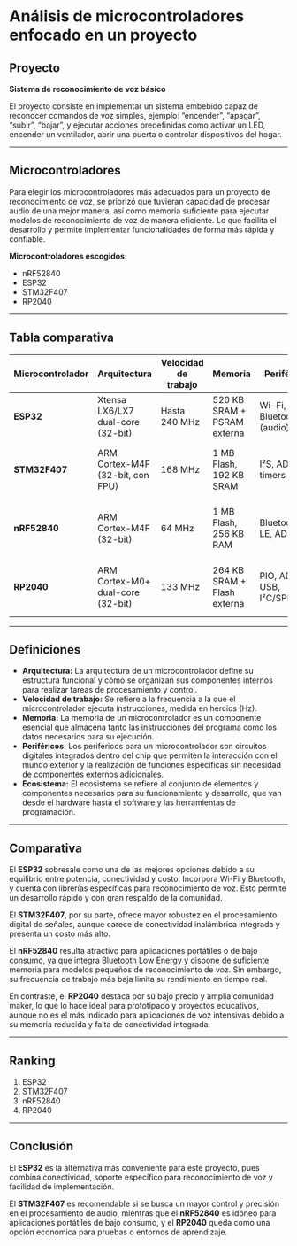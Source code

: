 # Análisis de microcontroladores enfocado en un proyecto

## Proyecto
**Sistema de reconocimiento de voz básico**

El proyecto consiste en implementar un sistema embebido capaz de reconocer comandos de voz simples, ejemplo: “encender”, “apagar”, “subir”, “bajar”, y ejecutar acciones predefinidas como activar un LED, encender un ventilador, abrir una puerta o controlar dispositivos del hogar.

---

## Microcontroladores
Para elegir los microcontroladores más adecuados para un proyecto de reconocimiento de voz, se priorizó que tuvieran capacidad de procesar audio de una mejor manera, así como memoria suficiente para ejecutar modelos de reconocimiento de voz de manera eficiente. Lo que facilita el desarrollo y permite implementar funcionalidades de forma más rápida y confiable.

**Microcontroladores escogidos:**
- nRF52840
- ESP32
- STM32F407
- RP2040

---

## Tabla comparativa

| Microcontrolador | Arquitectura                   | Velocidad de trabajo | Memoria                         | Periféricos                       | Costo aprox. (MX) | Ecosistema                                          |
|------------------|--------------------------------|----------------------|---------------------------------|------------------------------------|-------------------|-----------------------------------------------------|
| **ESP32**        | Xtensa LX6/LX7 dual-core (32-bit) | Hasta 240 MHz        | 520 KB SRAM + PSRAM externa     | Wi-Fi, Bluetooth, I²S (audio)      | $150-200          | ESP-IDF, Arduino, ESP-SR, TensorFlow Lite Micro     |
| **STM32F407**    | ARM Cortex-M4F (32-bit, con FPU) | 168 MHz              | 1 MB Flash, 192 KB SRAM         | I²S, ADC, timers DSP               | $200-250          | STM32CubeIDE, CubeMX, CMSIS-DSP, TensorFlow Lite Micro |
| **nRF52840**     | ARM Cortex-M4F (32-bit)          | 64 MHz               | 1 MB Flash, 256 KB RAM          | Bluetooth 5 LE, ADC, I²S           | $225-240          | nRF Connect SDK, Zephyr RTOS, TensorFlow Lite Micro |
| **RP2040**       | ARM Cortex-M0+ dual-core (32-bit) | 133 MHz              | 264 KB SRAM + Flash externa     | PIO, ADC, USB, I²C/SPI/UART        | $200-260          | Pico SDK (C/C++), MicroPython, TensorFlow Lite Micro |

---

## Definiciones
- **Arquitectura:** La arquitectura de un microcontrolador define su estructura funcional y cómo se organizan sus componentes internos para realizar tareas de procesamiento y control.  
- **Velocidad de trabajo:** Se refiere a la frecuencia a la que el microcontrolador ejecuta instrucciones, medida en hercios (Hz).  
- **Memoria:** La memoria de un microcontrolador es un componente esencial que almacena tanto las instrucciones del programa como los datos necesarios para su ejecución.  
- **Periféricos:** Los periféricos para un microcontrolador son circuitos digitales integrados dentro del chip que permiten la interacción con el mundo exterior y la realización de funciones específicas sin necesidad de componentes externos adicionales.  
- **Ecosistema:** El ecosistema se refiere al conjunto de elementos y componentes necesarios para su funcionamiento y desarrollo, que van desde el hardware hasta el software y las herramientas de programación.  

---

## Comparativa
El **ESP32** sobresale como una de las mejores opciones debido a su equilibrio entre potencia, conectividad y costo. Incorpora Wi-Fi y Bluetooth, y cuenta con librerías específicas para reconocimiento de voz. Esto permite un desarrollo rápido y con gran respaldo de la comunidad.  

El **STM32F407**, por su parte, ofrece mayor robustez en el procesamiento digital de señales, aunque carece de conectividad inalámbrica integrada y presenta un costo más alto.  

El **nRF52840** resulta atractivo para aplicaciones portátiles o de bajo consumo, ya que integra Bluetooth Low Energy y dispone de suficiente memoria para modelos pequeños de reconocimiento de voz. Sin embargo, su frecuencia de trabajo más baja limita su rendimiento en tiempo real.  

En contraste, el **RP2040** destaca por su bajo precio y amplia comunidad maker, lo que lo hace ideal para prototipado y proyectos educativos, aunque no es el más indicado para aplicaciones de voz intensivas debido a su memoria reducida y falta de conectividad integrada.  

---

## Ranking
1. ESP32  
2. STM32F407  
3. nRF52840  
4. RP2040  

---

## Conclusión
El **ESP32** es la alternativa más conveniente para este proyecto, pues combina conectividad, soporte específico para reconocimiento de voz y facilidad de implementación.  

El **STM32F407** es recomendable si se busca un mayor control y precisión en el procesamiento de audio, mientras que el **nRF52840** es idóneo para aplicaciones portátiles de bajo consumo, y el **RP2040** queda como una opción económica para pruebas o entornos de aprendizaje.

